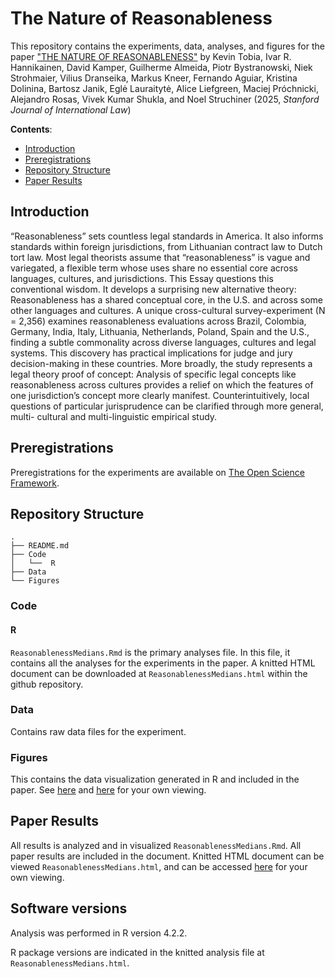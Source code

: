 # The Nature of Reasonableness

This repository contains the experiments, data, analyses, and figures for the paper ["THE NATURE OF REASONABLENESS"](https://papers.ssrn.com/sol3/papers.cfm?abstract_id=5185137) by Kevin Tobia, Ivar R. Hannikainen, David Kamper, Guilherme Almeida, Piotr Bystranowski, Niek Strohmaier, Vilius Dranseika, Markus Kneer, Fernando Aguiar, Kristina Dolinina, Bartosz Janik, Eglė Lauraitytė, Alice Liefgreen, Maciej Próchnicki, Alejandro Rosas, Vivek Kumar Shukla, and Noel Struchiner (2025, _Stanford Journal of International Law_)

__Contents__:

- [Introduction](#introduction)
- [Preregistrations](#preregistrations)
- [Repository Structure](#repository-structure)
- [Paper Results](##paper-results)

## Introduction

“Reasonableness” sets countless legal standards in America. It also informs standards within foreign jurisdictions, from Lithuanian contract law to Dutch tort law. Most legal theorists assume that “reasonableness” is vague and variegated, a flexible term whose uses share no essential core across languages, cultures, and jurisdictions. This Essay questions this conventional wisdom. It develops a surprising new alternative theory: Reasonableness has a shared conceptual core, in the U.S. and across some other languages and cultures. A unique cross-cultural survey-experiment (N = 2,356) examines reasonableness evaluations across Brazil, Colombia, Germany, India, Italy, Lithuania, Netherlands, Poland, Spain and the U.S., finding a subtle commonality across diverse languages, cultures and legal systems. This discovery has practical implications for judge and jury decision-making in these countries. More broadly, the study represents a legal theory proof of concept: Analysis of specific legal concepts like reasonableness across cultures provides a relief on which the features of one jurisdiction’s concept more clearly manifest. Counterintuitively, local questions of particular jurisprudence can be clarified through more general, multi- cultural and multi-linguistic empirical study.

## Preregistrations

Preregistrations for the experiments are available on [The Open Science Framework](https://osf.io/sk7r3/).

## Repository Structure

```
.
├── README.md
├── Code
│   └──  R
├── Data
└── Figures
```

### Code

#### R

`ReasonablenessMedians.Rmd` is the primary analyses file. In this file, it contains all the analyses for the experiments in the paper. A knitted HTML document can be downloaded at `ReasonablenessMedians.html` within the github repository.

### Data

Contains raw data files for the experiment.

### Figures

This contains the data visualization generated in R and included in the paper. See [here](https://dgk-law-and-cognition-lab.github.io/natureofreasonableness_crosscultural/Figures/Figure1_Reasonableness_Filtered.jpg) and [here](https://dgk-law-and-cognition-lab.github.io/natureofreasonableness_crosscultural/Figures/Figure1_Reasonableness_NoFilter.jpg) for your own viewing.

## Paper Results

All results is analyzed and in visualized `ReasonablenessMedians.Rmd`. All paper results are included in the document. Knitted HTML document can be viewed `ReasonablenessMedians.html`, and can be accessed [here](https://dgk-law-and-cognition-lab.github.io/natureofreasonableness_crosscultural/Code/R/ReasonablenessMedians.html) for your own viewing.

## Software versions 

Analysis was performed in R version 4.2.2.

R package versions are indicated in the knitted analysis file at `ReasonablenessMedians.html`.
